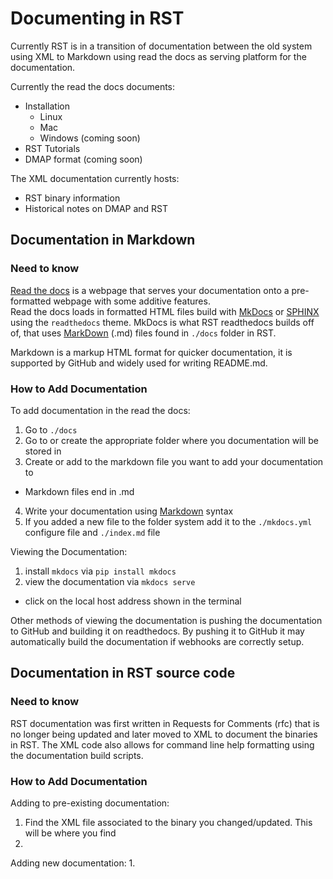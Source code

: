 # Documenting in RST 

Currently RST is in a transition of documentation between the old system using XML to Markdown using read the docs as serving platform for the documentation. 

Currently the read the docs documents:
- Installation
  - Linux
  - Mac
  - Windows (coming soon)
- RST Tutorials 
- DMAP format (coming soon)

The XML documentation currently hosts:
- RST binary information 
- Historical notes on DMAP and RST 

## Documentation in Markdown

### Need to know 
[Read the docs](https://readthedocs.org/) is a webpage that serves your documentation onto a pre-formatted webpage with some additive features.  
Read the docs loads in formatted HTML files build with [MkDocs](https://www.mkdocs.org/) or [SPHINX](http://www.sphinx-doc.org/en/master/) using the `readthedocs` theme. 
MkDocs is what RST readthedocs builds off of, that uses [MarkDown](https://www.markdownguide.org/) (.md) files found in `./docs` folder in RST. 

Markdown is a markup HTML format for quicker documentation, it is supported by GitHub and widely used for writing README.md. 

### How to Add Documentation
To add documentation in the read the docs:
1. Go to `./docs`
2. Go to or create the appropriate folder where you documentation will be stored in
3. Create or add to the markdown file you want to add your documentation to
  - Markdown files end in .md 
4. Write your documentation using [Markdown](https://www.markdownguide.org/cheat-sheet) syntax 
5. If you added a new file to the folder system add it to the `./mkdocs.yml` configure file and `./index.md` file 

Viewing the Documentation:
1. install `mkdocs` via `pip install mkdocs` 
2. view the documentation via `mkdocs serve` 
  - click on the local host address shown in the terminal

Other methods of viewing the documentation is pushing the documentation to GitHub and building it on readthedocs. 
By pushing it to GitHub it may automatically build the documentation if webhooks are correctly setup.  
 
## Documentation in RST source code 

### Need to know 
RST documentation was first written in Requests for Comments (rfc) that is no longer being updated and later moved to XML to document the binaries in RST. 
The XML code also allows for command line help formatting using the documentation build scripts. 

### How to Add Documentation
Adding to pre-existing documentation:
1. Find the XML file associated to the binary you changed/updated. This will be where you find  
2. 

Adding new documentation:
1. 
